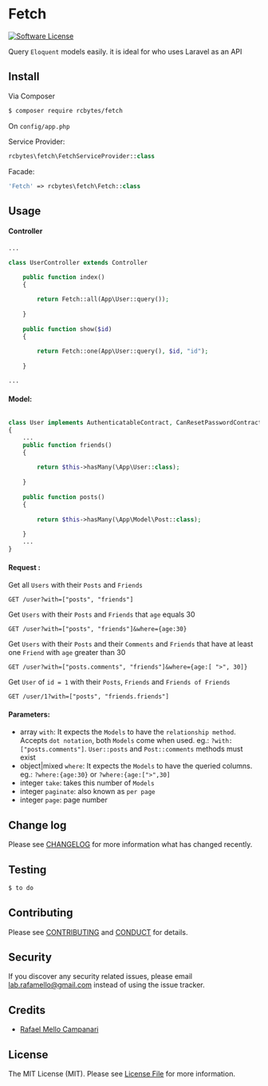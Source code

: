 # Fetch

[![Software License][ico-license]](LICENSE.md)

Query `Eloquent` models easily. it is ideal for who uses Laravel as an API

## Install

Via Composer

``` bash
$ composer require rcbytes/fetch
```

On `config/app.php` 

Service Provider:
```php 
rcbytes\fetch\FetchServiceProvider::class
```
Facade:
```php 
'Fetch' => rcbytes\fetch\Fetch::class
```

## Usage

#### Controller
``` php
...

class UserController extends Controller

	public function index()
	{
	    
  		return Fetch::all(App\User::query());
	
	}
	
	public function show($id)
	{
	    
  		return Fetch::one(App\User::query(), $id, "id");
	
	}

...
```

#### Model:

```php

class User implements AuthenticatableContract, CanResetPasswordContract
{
    ...
    public function friends()
    {
    
    	return $this->hasMany(\App\User::class);
    	
    }
    
    public function posts()
    {
    
    	return $this->hasMany(\App\Model\Post::class);
    	
    }
    ...
}
```
#### Request :

Get all `Users` with their `Posts` and `Friends` 
```
GET /user?with=["posts", "friends"]
```

Get `Users` with their `Posts` and `Friends` that `age` equals 30 
```
GET /user?with=["posts", "friends"]&where={age:30}
```

Get `Users` with their `Posts` and their `Comments` and `Friends` that have at least one `Friend` with `age` greater than 30 
```
GET /user?with=["posts.comments", "friends"]&where={age:[ ">", 30]}
```

Get `User` of `id = 1` with their `Posts`, `Friends` and `Friends of Friends`
```
GET /user/1?with=["posts", "friends.friends"]
```

#### Parameters:

- array `with`: It expects the `Models` to have the `relationship method`. Accepts `dot notation`, both `Models` come when used. eg.: `?with:["posts.comments"]`. `User::posts` and `Post::comments` methods must exist
- object|mixed `where`: It expects the `Models` to have the queried columns. eg.: `?where:{age:30}` or `?where:{age:[">",30]`
- integer `take`: takes this number of `Models`
- integer `paginate`: also known as `per page`
- integer `page`: page number

## Change log

Please see [CHANGELOG](CHANGELOG.md) for more information what has changed recently.

## Testing

``` bash
$ to do
```

## Contributing

Please see [CONTRIBUTING](CONTRIBUTING.md) and [CONDUCT](CONDUCT.md) for details.

## Security

If you discover any security related issues, please email lab.rafamello@gmail.com instead of using the issue tracker.

## Credits

- [Rafael Mello Campanari][link-author]

## License

The MIT License (MIT). Please see [License File](LICENSE.md) for more information.

[ico-version]: https://img.shields.io/packagist/v/rcbytes/fetch.svg?style=flat-square
[ico-license]: https://img.shields.io/badge/license-MIT-brightgreen.svg?style=flat-square
[ico-travis]: https://img.shields.io/travis/rcbytes/fetch/master.svg?style=flat-square
[ico-scrutinizer]: https://img.shields.io/scrutinizer/coverage/g/rcbytes/fetch.svg?style=flat-square
[ico-code-quality]: https://img.shields.io/scrutinizer/g/rcbytes/fetch.svg?style=flat-square
[ico-downloads]: https://img.shields.io/packagist/dt/rcbytes/fetch.svg?style=flat-square

[link-packagist]: https://packagist.org/packages/rcbytes/fetch
[link-travis]: https://travis-ci.org/rcbytes/fetch
[link-scrutinizer]: https://scrutinizer-ci.com/g/rcbytes/fetch/code-structure
[link-code-quality]: https://scrutinizer-ci.com/g/rcbytes/fetch
[link-downloads]: https://packagist.org/packages/rcbytes/fetch
[link-author]: https://github.com/rcbytes
[link-contributors]: ../../contributors
